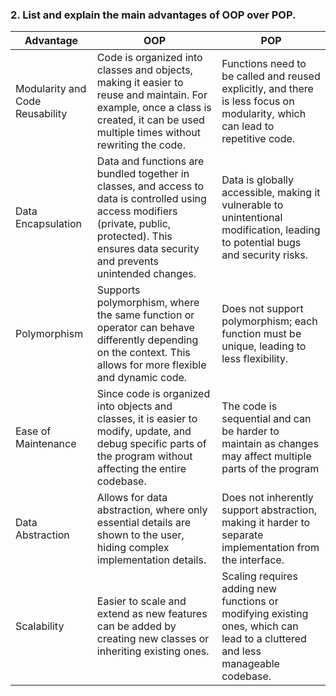 ### 2. List and explain the main advantages of OOP over POP.</b>


| Advantage      |  OOP       |    POP      |
| -------- | ---------- |----------|
|Modularity and Code Reusability|Code is organized into classes and objects, making it easier to reuse and maintain. For example, once a class is created, it can be used multiple times without rewriting the code.|Functions need to be called and reused explicitly, and there is less focus on modularity, which can lead to repetitive code.|
|Data Encapsulation| Data and functions are bundled together in classes, and access to data is controlled using access modifiers (private, public, protected). This ensures data security and prevents unintended changes.|Data is globally accessible, making it vulnerable to unintentional modification, leading to potential bugs and security risks.|
|Polymorphism|Supports polymorphism, where the same function or operator can behave differently depending on the context. This allows for more flexible and dynamic code.|Does not support polymorphism; each function must be unique, leading to less flexibility.|
|Ease of Maintenance|Since code is organized into objects and classes, it is easier to modify, update, and debug specific parts of the program without affecting the entire codebase.|The code is sequential and can be harder to maintain as changes may affect multiple parts of the program|
|Data Abstraction|Allows for data abstraction, where only essential details are shown to the user, hiding complex implementation details.|Does not inherently support abstraction, making it harder to separate implementation from the interface.|
|Scalability|Easier to scale and extend as new features can be added by creating new classes or inheriting existing ones.|Scaling requires adding new functions or modifying existing ones, which can lead to a cluttered and less manageable codebase.|